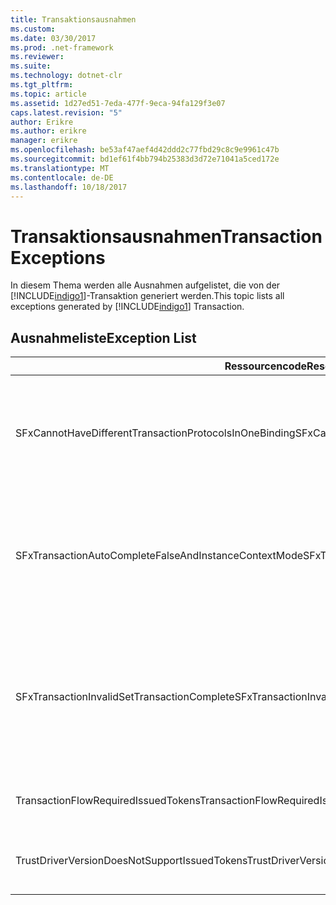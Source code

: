 ```yaml
---
title: Transaktionsausnahmen
ms.custom: 
ms.date: 03/30/2017
ms.prod: .net-framework
ms.reviewer: 
ms.suite: 
ms.technology: dotnet-clr
ms.tgt_pltfrm: 
ms.topic: article
ms.assetid: 1d27ed51-7eda-477f-9eca-94fa129f3e07
caps.latest.revision: "5"
author: Erikre
ms.author: erikre
manager: erikre
ms.openlocfilehash: be53af47aef4d42ddd2c77fbd29c8c9e9961c47b
ms.sourcegitcommit: bd1ef61f4bb794b25383d3d72e71041a5ced172e
ms.translationtype: MT
ms.contentlocale: de-DE
ms.lasthandoff: 10/18/2017
---
```

# <a name="transaction-exceptions"></a><span data-ttu-id="7ce20-102">Transaktionsausnahmen</span><span class="sxs-lookup"><span data-stu-id="7ce20-102">Transaction Exceptions</span></span>
<span data-ttu-id="7ce20-103">In diesem Thema werden alle Ausnahmen aufgelistet, die von der [!INCLUDE[indigo1](../../../../../includes/indigo1-md.md)]-Transaktion generiert werden.</span><span class="sxs-lookup"><span data-stu-id="7ce20-103">This topic lists all exceptions generated by [!INCLUDE[indigo1](../../../../../includes/indigo1-md.md)] Transaction.</span></span>  
  
## <a name="exception-list"></a><span data-ttu-id="7ce20-104">Ausnahmeliste</span><span class="sxs-lookup"><span data-stu-id="7ce20-104">Exception List</span></span>  
  
|<span data-ttu-id="7ce20-105">Ressourcencode</span><span class="sxs-lookup"><span data-stu-id="7ce20-105">Resource Code</span></span>|<span data-ttu-id="7ce20-106">Ressourcenzeichenfolge</span><span class="sxs-lookup"><span data-stu-id="7ce20-106">Resource String</span></span>|  
|-------------------|---------------------|  
|<span data-ttu-id="7ce20-107">SFxCannotHaveDifferentTransactionProtocolsInOneBinding</span><span class="sxs-lookup"><span data-stu-id="7ce20-107">SFxCannotHaveDifferentTransactionProtocolsInOneBinding</span></span>|<span data-ttu-id="7ce20-108">Die Richtlinieninformationen, die von Metadaten importiert werden, geben andere Werte für TransactionProtocol unter den Vorgängen an.</span><span class="sxs-lookup"><span data-stu-id="7ce20-108">The policy information being imported from metadata specifies different values for TransactionProtocol among the operations.</span></span> <span data-ttu-id="7ce20-109">Nur ein einziges TransactionProtocol für jeden Endpunkt wird unterstützt.</span><span class="sxs-lookup"><span data-stu-id="7ce20-109">Only a single TransactionProtocol for each endpoint is supported.</span></span>|  
|<span data-ttu-id="7ce20-110">SFxTransactionAutoCompleteFalseAndInstanceContextMode</span><span class="sxs-lookup"><span data-stu-id="7ce20-110">SFxTransactionAutoCompleteFalseAndInstanceContextMode</span></span>|<span data-ttu-id="7ce20-111">TransactionAutoComplete kann den Wert "false" nicht annehmen, es sei denn, der InstanceContextMode des Diensts ist PerSession.</span><span class="sxs-lookup"><span data-stu-id="7ce20-111">TransactionAutoComplete cannot be false unless the service's InstanceContextMode is PerSession.</span></span> <span data-ttu-id="7ce20-112">Bei der Implementierung des festgelegten Vertrags und Vorgangs wurde ein Fehler gefunden.</span><span class="sxs-lookup"><span data-stu-id="7ce20-112">An error was found on the implementation of the specified contract and operation.</span></span>|  
|<span data-ttu-id="7ce20-113">SFxTransactionInvalidSetTransactionComplete</span><span class="sxs-lookup"><span data-stu-id="7ce20-113">SFxTransactionInvalidSetTransactionComplete</span></span>|<span data-ttu-id="7ce20-114">OperationContext.SetTransactionComplete kann nur in einem Vorgang aufgerufen werden, wenn TransactionAutoComplete auf "false" und TransactionScopeRequired auf "true" stehen.</span><span class="sxs-lookup"><span data-stu-id="7ce20-114">OperationContext.SetTransactionComplete can be called in an operation only when TransactionAutoComplete is set to false and TransactionScopeRequired is set to true.</span></span> <span data-ttu-id="7ce20-115">Dies ist ein ungültiges Szenario, und die aktuelle Transaktion wurde beendet.</span><span class="sxs-lookup"><span data-stu-id="7ce20-115">This is an invalid scenario and the current transaction was terminated.</span></span>|  
|<span data-ttu-id="7ce20-116">TransactionFlowRequiredIssuedTokens</span><span class="sxs-lookup"><span data-stu-id="7ce20-116">TransactionFlowRequiredIssuedTokens</span></span>|<span data-ttu-id="7ce20-117">Um eine Transaktion auszuführen, muss das Ausführen von ausgestellten Token unterstützt werden.</span><span class="sxs-lookup"><span data-stu-id="7ce20-117">To flow a transaction, flowing issued tokens must also be supported.</span></span>|  
|<span data-ttu-id="7ce20-118">TrustDriverVersionDoesNotSupportIssuedTokens</span><span class="sxs-lookup"><span data-stu-id="7ce20-118">TrustDriverVersionDoesNotSupportIssuedTokens</span></span>|<span data-ttu-id="7ce20-119">Die konfigurierte Trust-Version unterstützt keine ausgestellten Token.</span><span class="sxs-lookup"><span data-stu-id="7ce20-119">The configured Trust version does not support issued tokens.</span></span> <span data-ttu-id="7ce20-120">Verwenden Sie WSTrustFeb2005 oder höher.</span><span class="sxs-lookup"><span data-stu-id="7ce20-120">Use WSTrustFeb2005 or above.</span></span>|

